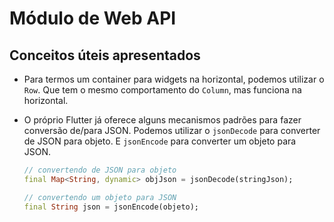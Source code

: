 # Módulo de Web API

## Conceitos úteis apresentados

- Para termos um container para widgets na horizontal, podemos utilizar o `Row`.
Que tem o mesmo comportamento do `Column`, mas funciona na horizontal.
  
- O próprio Flutter já oferece alguns mecanismos padrões para fazer conversão de/para JSON.
Podemos utilizar o `jsonDecode` para converter de JSON para objeto. E `jsonEncode` para converter
  um objeto para JSON.
  ```dart
  // convertendo de JSON para objeto
  final Map<String, dynamic> objJson = jsonDecode(stringJson);
  
  // convertendo um objeto para JSON
  final String json = jsonEncode(objeto);
  ```